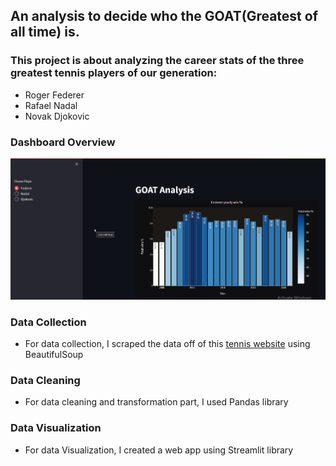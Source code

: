 ## An analysis to decide who the GOAT(Greatest of all time) is.

### This project is about analyzing the career stats of the three greatest tennis players of our generation:
  - Roger Federer
  - Rafael Nadal
  - Novak Djokovic

### Dashboard Overview

![Dashboard](/Images/ss.png)

### Data Collection
  - For data collection, I scraped the data off of this [tennis website](https://tennisexplorer.com) using BeautifulSoup
### Data Cleaning
  - For data cleaning and transformation part, I used Pandas library
### Data Visualization
  - For data Visualization, I created a web app using Streamlit library
